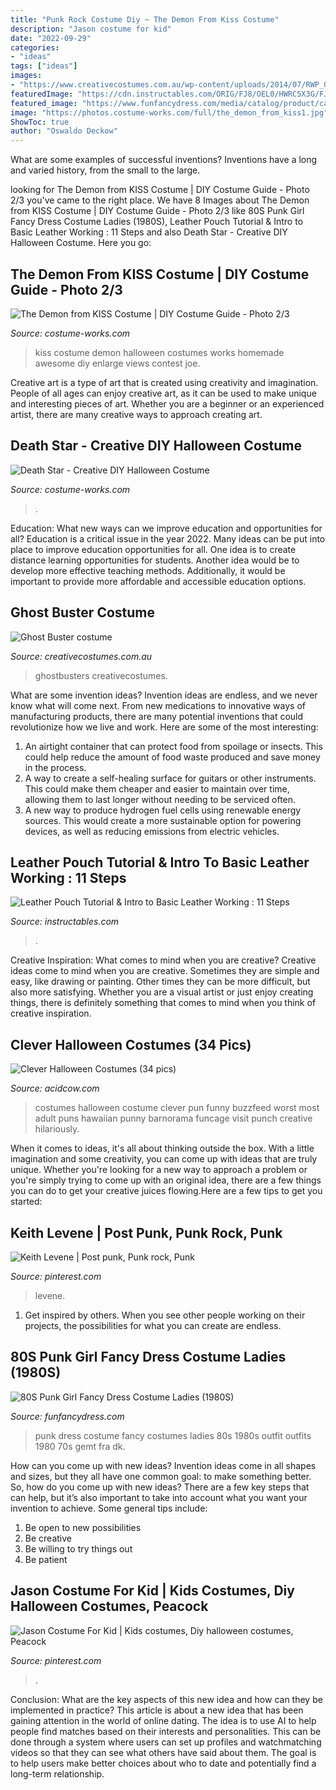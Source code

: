 ```yaml
---
title: "Punk Rock Costume Diy ~ The Demon From Kiss Costume"
description: "Jason costume for kid"
date: "2022-09-29"
categories:
- "ideas"
tags: ["ideas"]
images:
- "https://www.creativecostumes.com.au/wp-content/uploads/2014/07/RWP_054_web-768x1024.jpg"
featuredImage: "https://cdn.instructables.com/ORIG/FJ8/OEL0/HWRC5X3G/FJ8OEL0HWRC5X3G.jpg?frame=1&amp;width=2100"
featured_image: "https://www.funfancydress.com/media/catalog/product/cache/1/image/1200x/040ec09b1e35df139433887a97daa66f/F/U/FUN2420.jpg"
image: "https://photos.costume-works.com/full/the_demon_from_kiss1.jpg"
ShowToc: true
author: "Oswaldo Deckow"
---
```



What are some examples of successful inventions?
Inventions have a long and varied history, from the small to the large.

	

		
looking for The Demon from KISS Costume | DIY Costume Guide - Photo 2/3 you've came to the right place. We have 8 Images about The Demon from KISS Costume | DIY Costume Guide - Photo 2/3 like 80S Punk Girl Fancy Dress Costume Ladies (1980S), Leather Pouch Tutorial &amp; Intro to Basic Leather Working : 11 Steps and also Death Star - Creative DIY Halloween Costume. Here you go:
		
    
## The Demon From KISS Costume | DIY Costume Guide - Photo 2/3

<img loading=lazy src="https://photos.costume-works.com/full/the_demon_from_kiss1.jpg" onerror="this.onerror=null;this.src='https://tse4.mm.bing.net/th?id=OIP.qKufFaBUdjCCK4sVFvhfNgHaJ3&amp;pid=15.1';" alt="The Demon from KISS Costume | DIY Costume Guide - Photo 2/3">

_Source: costume-works.com_

>kiss costume demon halloween costumes works homemade awesome diy enlarge views contest joe. 

	

Creative art is a type of art that is created using creativity and imagination. People of all ages can enjoy creative art, as it can be used to make unique and interesting pieces of art. Whether you are a beginner or an experienced artist, there are many creative ways to approach creating art.

    
## Death Star - Creative DIY Halloween Costume

<img loading=lazy src="https://photos.costume-works.com/full/the-death-star-costume.jpg" onerror="this.onerror=null;this.src='https://tse3.mm.bing.net/th?id=OIP.gG9NuwvvvP86CmKh7ZELpwHaJ7&amp;pid=15.1';" alt="Death Star - Creative DIY Halloween Costume">

_Source: costume-works.com_

>. 

	

Education: What new ways can we improve education and opportunities for all?
Education is a critical issue in the year 2022. Many ideas can be put into place to improve education opportunities for all. One idea is to create distance learning opportunities for students. Another idea would be to develop more effective teaching methods. Additionally, it would be important to provide more affordable and accessible education options.

    
## Ghost Buster Costume

<img loading=lazy src="https://www.creativecostumes.com.au/wp-content/uploads/2014/07/RWP_054_web-768x1024.jpg" onerror="this.onerror=null;this.src='https://tse1.mm.bing.net/th?id=OIP.rweh9GvrOd1CQtY8QK_TPgHaJ4&amp;pid=15.1';" alt="Ghost Buster costume">

_Source: creativecostumes.com.au_

>ghostbusters creativecostumes. 

	

What are some invention ideas?
Invention ideas are endless, and we never know what will come next. From new medications to innovative ways of manufacturing products, there are many potential inventions that could revolutionize how we live and work. Here are some of the most interesting: 
1. An airtight container that can protect food from spoilage or insects. This could help reduce the amount of food waste produced and save money in the process. 
2. A way to create a self-healing surface for guitars or other instruments. This could make them cheaper and easier to maintain over time, allowing them to last longer without needing to be serviced often. 
3. A new way to produce hydrogen fuel cells using renewable energy sources. This would create a more sustainable option for powering devices, as well as reducing emissions from electric vehicles. 

    
## Leather Pouch Tutorial &amp; Intro To Basic Leather Working : 11 Steps

<img loading=lazy src="https://cdn.instructables.com/ORIG/FJ8/OEL0/HWRC5X3G/FJ8OEL0HWRC5X3G.jpg?frame=1&amp;width=2100" onerror="this.onerror=null;this.src='https://tse2.mm.bing.net/th?id=OIP.V2SNlXF7YrkXvA_3gL4CowHaGL&amp;pid=15.1';" alt="Leather Pouch Tutorial &amp; Intro to Basic Leather Working : 11 Steps">

_Source: instructables.com_

>. 

	

Creative Inspiration: What comes to mind when you are creative?
Creative ideas come to mind when you are creative. Sometimes they are simple and easy, like drawing or painting. Other times they can be more difficult, but also more satisfying. Whether you are a visual artist or just enjoy creating things, there is definitely something that comes to mind when you think of creative inspiration.

    
## Clever Halloween Costumes (34 Pics)

<img loading=lazy src="https://cdn.acidcow.com/pics/20131021/funny_costumes_16.jpg" onerror="this.onerror=null;this.src='https://tse4.mm.bing.net/th?id=OIP.0eNCKoKswPvGXWbzZqh6CwHaLG&amp;pid=15.1';" alt="Clever Halloween Costumes (34 pics)">

_Source: acidcow.com_

>costumes halloween costume clever pun funny buzzfeed worst most adult puns hawaiian punny barnorama funcage visit punch creative hilariously. 

	

When it comes to ideas, it's all about thinking outside the box. With a little imagination and some creativity, you can come up with ideas that are truly unique. Whether you're looking for a new way to approach a problem or you're simply trying to come up with an original idea, there are a few things you can do to get your creative juices flowing.Here are a few tips to get you started:

    
## Keith Levene | Post Punk, Punk Rock, Punk

<img loading=lazy src="https://i.pinimg.com/736x/41/f9/35/41f9352b50a376d0290c7f7a1cfb1444.jpg" onerror="this.onerror=null;this.src='https://tse4.mm.bing.net/th?id=OIP.jsm4Mm1AuXNFrgMIM0DeOQHaLT&amp;pid=15.1';" alt="Keith Levene | Post punk, Punk rock, Punk">

_Source: pinterest.com_

>levene. 

	

1. Get inspired by others. When you see other people working on their projects, the possibilities for what you can create are endless.

    
## 80S Punk Girl Fancy Dress Costume Ladies (1980S)

<img loading=lazy src="https://www.funfancydress.com/media/catalog/product/cache/1/image/1200x/040ec09b1e35df139433887a97daa66f/F/U/FUN2420.jpg" onerror="this.onerror=null;this.src='https://tse3.mm.bing.net/th?id=OIP.pHnghXzv98w1AdqGl4jutQHaR9&amp;pid=15.1';" alt="80S Punk Girl Fancy Dress Costume Ladies (1980S)">

_Source: funfancydress.com_

>punk dress costume fancy costumes ladies 80s 1980s outfit outfits 1980 70s gemt fra dk. 

	

How can you come up with new ideas?
Invention ideas come in all shapes and sizes, but they all have one common goal: to make something better. So, how do you come up with new ideas? There are a few key steps that can help, but it’s also important to take into account what you want your invention to achieve. Some general tips include: 
1. Be open to new possibilities 
2. Be creative 
3. Be willing to try things out 
4. Be patient 

    
## Jason Costume For Kid | Kids Costumes, Diy Halloween Costumes, Peacock

<img loading=lazy src="https://i.pinimg.com/736x/ee/03/a2/ee03a23e11d88fa8281c3e8b791a5746.jpg" onerror="this.onerror=null;this.src='https://tse2.mm.bing.net/th?id=OIP.l125RmRvYqDHxmlnY2OIyAHaEL&amp;pid=15.1';" alt="Jason Costume For Kid | Kids costumes, Diy halloween costumes, Peacock">

_Source: pinterest.com_

>. 

	

Conclusion: What are the key aspects of this new idea and how can they be implemented in practice?
This article is about a new idea that has been gaining attention in the world of online dating. The idea is to use AI to help people find matches based on their interests and personalities. This can be done through a system where users can set up profiles and watchmatching videos so that they can see what others have said about them. The goal is to help users make better choices about who to date and potentially find a long-term relationship.

